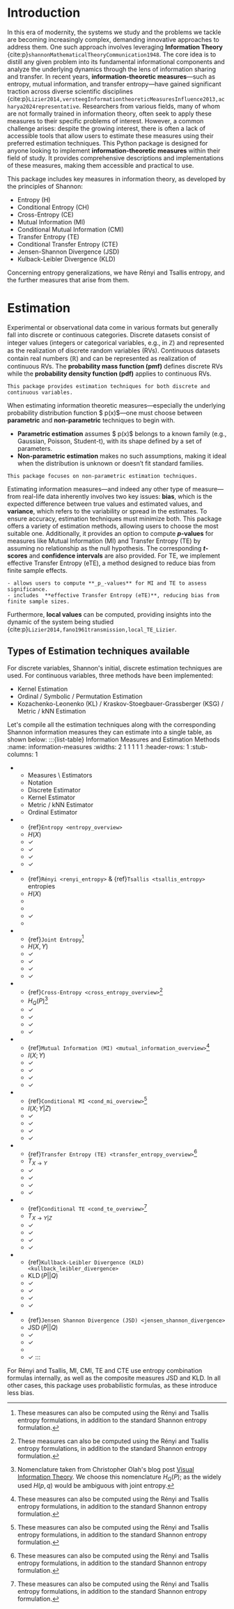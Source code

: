 # Introduction
In this era of modernity, the systems we study and the problems we tackle are becoming increasingly complex, demanding innovative approaches to address them.
One such approach involves leveraging **Information Theory** {cite:p}`shannonMathematicalTheoryCommunication1948`.
The core idea is to distill any given problem into its fundamental informational components and analyze the underlying dynamics through the lens of information sharing and transfer.
In recent years, **information-theoretic measures**—such as entropy, mutual information, and transfer entropy—have gained significant traction across diverse scientific disciplines {cite:p}`Lizier2014,versteegInformationtheoreticMeasuresInfluence2013,acharya2024representative`.
Researchers from various fields, many of whom are not formally trained in information theory, often seek to apply these measures to their specific problems of interest.
However, a common challenge arises: despite the growing interest, there is often a lack of accessible tools that allow users to estimate these measures using their preferred estimation techniques.
This Python package is designed for anyone looking to implement **information-theoretic measures** within their field of study.
It provides comprehensive descriptions and implementations of these measures, making them accessible and practical to use.

This package includes key measures in information theory,
as developed by the principles of Shannon:
- Entropy (H)
- Conditional Entropy (CH)
- Cross-Entropy (CE)
- Mutual Information (MI)
- Conditional Mutual Information (CMI)
- Transfer Entropy (TE)
- Conditional Transfer Entropy (CTE)
- Jensen-Shannon Divergence (JSD)
- Kulback-Leibler Divergence (KLD)

Concerning entropy generalizations, we have Rényi and Tsallis entropy, and the further measures that arise from them.

# Estimation
Experimental or observational data come in various formats but generally fall into discrete or continuous categories.
Discrete datasets consist of integer values (integers or categorical variables, e.g., in ℤ) and represented as the realization of discrete random variables (RVs).
Continuous datasets contain real numbers (ℝ) and can be represented as realization of continuous RVs.
The **probability mass function (pmf)** defines discrete RVs while the **probability density function (pdf)** applies to continuous RVs.

```{note}
This package provides estimation techniques for both discrete and continuous variables.
```

When estimating information theoretic measures—especially the underlying probability distribution function $ p(x)$—one must choose between **parametric** and **non-parametric** techniques to begin with.
- **Parametric estimation** assumes $ p(x)$ belongs to a known family (e.g., Gaussian, Poisson, Student-t), with its shape defined by a set of parameters.
- **Non-parametric estimation** makes no such assumptions, making it ideal when the distribution is unknown or doesn’t fit standard families.

```{note}
This package focuses on non-parametric estimation techniques.
```

Estimating information measures—and indeed any other type of measure—from real-life data inherently involves
two key issues: **bias**, which is the expected difference between true values and estimated values, and
**variance**, which refers to the variability or spread in the estimates.
To ensure accuracy, estimation techniques must minimize both.
This package offers a variety of estimation methods, allowing users to choose the most suitable one.
Additionally, it provides an option to compute **_p_-values** for measures like Mutual Information (MI) and Transfer Entropy (TE) by assuming no relationship as the null hypothesis.
The corresponding **_t_-scores** and **confidence intervals** are also provided.
For TE, we implement effective Transfer Entropy (eTE), a method designed to reduce bias from finite sample effects.

```{admonition} This Package
- allows users to compute **_p_-values** for MI and TE to assess significance.
- includes  **effective Transfer Entropy (eTE)**, reducing bias from finite sample sizes.
```

Furthermore, **local values** can be computed, providing insights into the dynamic of the system being studied {cite:p}`Lizier2014,fano1961transmission,local_TE_Lizier`.

## Types of Estimation techniques available
For discrete variables, Shannon's initial, discrete estimation techniques are used. For continuous variables, three methods have been implemented:
- Kernel Estimation
- Ordinal / Symbolic / Permutation Estimation
- Kozachenko-Leonenko (KL) / Kraskov-Stoegbauer-Grassberger (KSG) / Metric / kNN Estimation

Let's compile all the estimation techniques along with the corresponding Shannon information measures they can estimate into a single table, as shown below:
:::{list-table} Information Measures and Estimation Methods
:name: information-measures
:widths: 2 1 1 1 1 1
:header-rows: 1
:stub-columns: 1

*   - Measures \ Estimators
    - Notation
    - Discrete Estimator
    - Kernel Estimator
    - Metric / kNN Estimator
    - Ordinal Estimator
*   - {ref}`Entropy <entropy_overview>`
    - $H(X)$
    - ✓
    - ✓
    - ✓
    - ✓
*   - {ref}`Rényi <renyi_entropy>` & {ref}`Tsallis <tsallis_entropy>` entropies
    - $H(X)$
    -
    -
    - ✓
    -
*   - {ref}`Joint Entropy`[^renyi_tsallis]
    - $H(X,Y)$
    - ✓
    - ✓
    - ✓
    - ✓
*   - {ref}`Cross-Entropy <cross_entropy_overview>`[^renyi_tsallis]
    - $H_Q(P)$[^cross-nomenclature]
    - ✓
    - ✓
    - ✓
    - ✓
*   - {ref}`Mutual Information (MI) <mutual_information_overview>`[^renyi_tsallis]
    - $I(X;Y)$
    - ✓
    - ✓
    - ✓
    - ✓
*   - {ref}`Conditional MI <cond_mi_overview>`[^renyi_tsallis]
    - $I(X;Y|Z)$
    - ✓
    - ✓
    - ✓
    - ✓
*   - {ref}`Transfer Entropy (TE) <transfer_entropy_overview>`[^renyi_tsallis]
    - $T_{X \to Y}$
    - ✓
    - ✓
    - ✓
    - ✓
*   - {ref}`Conditional TE <cond_te_overview>`[^renyi_tsallis]
    - $T_{X \to Y|Z}$
    - ✓
    - ✓
    - ✓
    - ✓
*   - {ref}`Kullback-Leibler Divergence (KLD) <kullback_leibler_divergence>`
    - $\operatorname{KLD}(P||Q)$
    - ✓
    - ✓
    - ✓
    - ✓
*   - {ref}`Jensen Shannon Divergence (JSD) <jensen_shannon_divergence>`
    - $\operatorname{JSD}(P||Q)$
    - ✓
    - ✓
    -
    - ✓
:::

For Rényi and Tsallis, MI, CMI, TE and CTE use entropy combination formulas internally, as well as the composite measures JSD and KLD.
In all other cases, this package uses probabilistic formulas, as these introduce less bias.

[^cross-nomenclature]: Nomenclature taken from Christopher Olah's blog post [Visual Information Theory](https://colah.github.io/posts/2015-09-Visual-Information/#fnref4).
We choose this nomenclature $H_Q(P)$; as the widely used $H(p, q)$ would be ambiguous with joint entropy.

[^renyi_tsallis]: These measures can also be computed using the Rényi and Tsallis
entropy formulations, in addition to the standard Shannon entropy formulation.
